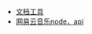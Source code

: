 * [文档工具](https://docsify.js.org/#/)
* [网易云音乐node，api](https://binaryify.github.io/NeteaseCloudMusicApi/#/?id=%e7%a6%bb%e7%ba%bf%e8%ae%bf%e9%97%ae%e6%ad%a4%e6%96%87%e6%a1%a3)



